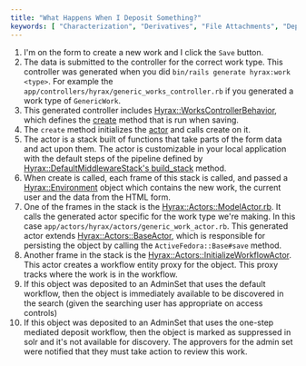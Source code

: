 ```yaml
---
title: "What Happens When I Deposit Something?"
keywords: [ "Characterization", "Derivatives", "File Attachments", "Deposit", "Save Work", "Actor Stack" ]
---
```


1. I'm on the form to create a new work and I click the `Save` button.
1. The data is submitted to the controller for the correct work type.  This controller was generated when you did `bin/rails generate hyrax:work <type>`.  For example the `app/controllers/hyrax/generic_works_controller.rb` if you generated a work type of `GenericWork`.
1. This generated controller includes [Hyrax::WorksControllerBehavior](https://github.com/samvera/hyrax/blob/master/app/controllers/concerns/hyrax/works_controller_behavior.rb), which defines the [create](https://github.com/samvera/hyrax/blob/master/app/controllers/concerns/hyrax/works_controller_behavior.rb#L57-L69) method that is run when saving.
1. The `create` method initializes the [actor](https://github.com/samvera/hyrax/blob/master/app/controllers/concerns/hyrax/works_controller_behavior.rb#L139) and calls create on it.
1. The actor is a stack built of functions that take parts of the form data and act upon them.  The actor is customizable in your local application with the default steps of the pipeline defined by [Hyrax::DefaultMiddlewareStack's build_stack](https://github.com/samvera/hyrax/blob/master/app/services/hyrax/default_middleware_stack.rb#L4-L21) method.
1. When create is called, each frame of this stack is called, and passed a [Hyrax::Environment](https://github.com/samvera/hyrax/blob/master/app/actors/hyrax/actors/environment.rb) object which contains the new work, the current user and the data from the HTML form.
1. One of the frames in the stack is the [Hyrax::Actors::ModelActor.rb](https://github.com/samvera/hyrax/blob/master/app/actors/hyrax/actors/model_actor.rb). It calls the generated actor specific for the work type we're making. In this case `app/actors/hyrax/actors/generic_work_actor.rb`.  This generated actor extends [Hyrax::Actors::BaseActor](https://github.com/samvera/hyrax/blob/master/app/actors/hyrax/actors/base_actor.rb), which is responsible for persisting the object by calling the `ActiveFedora::Base#save` method.
1. Another frame in the stack is the [Hyrax::Actors::InitializeWorkflowActor](https://github.com/samvera/hyrax/blob/master/app/actors/hyrax/actors/initialize_workflow_actor.rb).  This actor creates a workflow entity proxy for the object. This proxy tracks where the work is in the workflow.
1. If this object was deposited to an AdminSet that uses the default workflow, then the object is immediately available to be discovered in the search (given the searching user has appropriate on access controls)
1. If this object was deposited to an AdminSet that uses the one-step mediated deposit workflow, then the object is marked as suppressed in solr and it's not available for discovery.  The approvers for the admin set were notified that they must take action to review this work.
